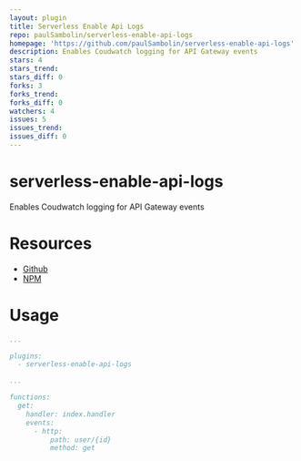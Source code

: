 ```yaml
---
layout: plugin
title: Serverless Enable Api Logs
repo: paulSambolin/serverless-enable-api-logs
homepage: 'https://github.com/paulSambolin/serverless-enable-api-logs'
description: Enables Coudwatch logging for API Gateway events
stars: 4
stars_trend: 
stars_diff: 0
forks: 3
forks_trend: 
forks_diff: 0
watchers: 4
issues: 5
issues_trend: 
issues_diff: 0
---
```



# serverless-enable-api-logs
Enables Coudwatch logging for API Gateway events

# Resources
- [Github](https://github.com/paulSambolin/serverless-enable-api-logs)
- [NPM](https://www.npmjs.com/package/serverless-enable-api-logs)

# Usage
```yaml
...

plugins:
  - serverless-enable-api-logs

...

functions:
  get:
    handler: index.handler
    events:
      - http:
          path: user/{id}
          method: get
```
